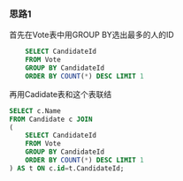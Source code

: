 ### 思路1 

首先在Vote表中用GROUP BY选出最多的人的ID

```sql
    SELECT CandidateId
    FROM Vote
    GROUP BY CandidateId
    ORDER BY COUNT(*) DESC LIMIT 1
```

再用Cadidate表和这个表联结

```sql
SELECT c.Name
FROM Candidate c JOIN
(
    SELECT CandidateId
    FROM Vote
    GROUP BY CandidateId
    ORDER BY COUNT(*) DESC LIMIT 1
) AS t ON c.id=t.CandidateId;
```
